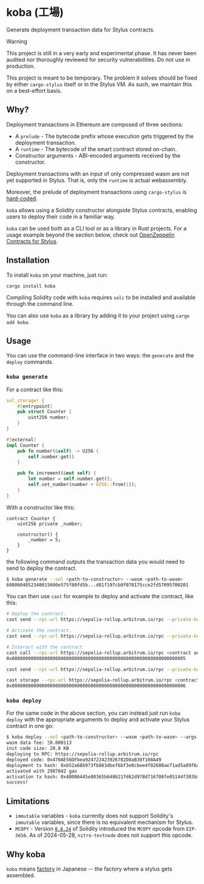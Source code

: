 # koba (工場)

Generate deployment transaction data for Stylus contracts.

> [!WARNING]
> This project is still in a very early and experimental phase. It has never
> been audited nor thoroughly reviewed for security vulnerabilities. Do not use
> in production.
>
> This project is meant to be temporary. The problem it solves should be fixed
> by either `cargo-stylus` itself or in the Stylus VM. As such, we maintain this
> on a best-effort basis.

## Why?

Deployment transactions in Ethereum are composed of three sections:

- A `prelude` - The bytecode prefix whose execution gets triggered by the
  deployment transaction.
- A `runtime` - The bytecode of the smart contract stored on-chain.
- Constructor arguments - ABI-encoded arguments received by the constructor.

Deployment transactions with an input of only compressed wasm are not yet
supported in Stylus. That is, only the `runtime` is actual webassembly.

Moreover, the prelude of deployment transactions using `cargo-stylus` is
[hard-coded].

`koba` allows using a Solidity constructor alongside Stylus contracts, enabling
users to deploy their code in a familiar way.

`koba` can be used both as a CLI tool or as a library in Rust projects. For a
usage example beyond the section below, check out
[OpenZeppelin Contracts for Stylus][stylus contracts].

[hard-coded]: https://github.com/OffchainLabs/cargo-stylus/blob/be9faca7720b534de7ec210fa5a071eae79824ec/check/src/deploy.rs#L102-L114
[stylus contracts]: https://github.com/OpenZeppelin/rust-contracts-stylus

## Installation

To install `koba` on your machine, just run:

```terminal
cargo install koba
```

Compiling Solidity code with `koba` requires `solc` to be installed and
available through the command line.

You can also use `koba` as a library by adding it to your project using
`cargo add koba`.

## Usage

You can use the command-line interface in two ways: the `generate` and the
`deploy` commands.

### `koba generate`

For a contract like this:

```rust
sol_storage! {
    #[entrypoint]
    pub struct Counter {
        uint256 number;
    }
}

#[external]
impl Counter {
    pub fn number(&self) -> U256 {
        self.number.get()
    }

    pub fn increment(&mut self) {
        let number = self.number.get();
        self.set_number(number + U256::from(1));
    }
}
```

With a constructor like this:

```solidity
contract Counter {
    uint256 private _number;

    constructor() {
        _number = 5;
    }
}
```

the following command outputs the transaction data you would need to send to
deploy the contract.

```sh
$ koba generate --sol <path-to-constructor> --wasm <path-to-wasm>
6080604052348015600e575f80fd5b...d81f197cb0f070175cce2fd57095700201
```

You can then use `cast` for example to deploy and activate the contract, like
this:

```sh
# Deploy the contract.
cast send --rpc-url https://sepolia-rollup.arbitrum.io/rpc --private-key <private-key> --create <koba output>

# Activate the contract.
cast send --rpc-url https://sepolia-rollup.arbitrum.io/rpc --private-key <private-key> --value "0.0001ether" 0x0000000000000000000000000000000000000071 "activateProgram(address)(uint16,uint256)" <contract address>

# Interact with the contract
cast call --rpc-url https://sepolia-rollup.arbitrum.io/rpc <contract address> "number()"
0x0000000000000000000000000000000000000000000000000000000000000005

cast send --rpc-url https://sepolia-rollup.arbitrum.io/rpc --private-key <private-key> <contract address> "increment()"

cast storage --rpc-url https://sepolia-rollup.arbitrum.io/rpc <contract address> 0
0x0000000000000000000000000000000000000000000000000000000000000006
```

### `koba deploy`

For the same code in the above section, you can instead just run `koba deploy`
with the appropriate arguments to deploy and activate your Stylus contract in
one go:

```sh
$ koba deploy --sol <path-to-constructor> --wasm <path-to-wasm> --args <constructor-arguments> -e https://sepolia-rollup.arbitrum.io/rpc --private-key <private-key>
wasm data fee: Ξ0.000113
init code size: 20.8 KB
deploying to RPC: https://sepolia-rollup.arbitrum.io/rpc
deployed code: 0x470AE56DFbea924722423926782D8aB30f108A49
deployment tx hash: 0xb52a68b973fb883dbef6bf3e0cbee4f02608ae71ad5a89f6a2f0c9f094242a5b
activated with 2987042 gas
activation tx hash: 0x40086445e80365b648621fd62d978d716708fe05144f303baa620086eda854d1
success!
```

## Limitations

- `immutable` variables - `koba` currently does not support Solidity's
  `immutable` variables, since there is no equivalent mechanism for Stylus.
- `MCOPY` - Version [`0.8.24`][mcopy] of Solidity introduced the `MCOPY` opcode
  from `EIP-5656`. As of 2024-05-28, `nitro-testnode` does not support this
  opcode.

[mcopy]: https://github.com/ethereum/solidity/releases/tag/v0.8.24

## Why koba

`koba` means [factory](https://jisho.org/search/%E5%B7%A5%E5%A0%B4) in Japanese
-- the factory where a stylus gets assembled.
